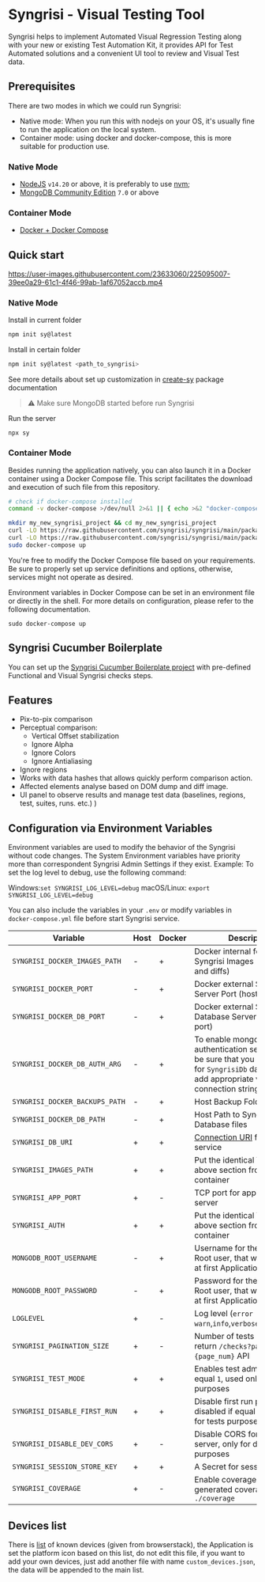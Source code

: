 # Syngrisi - Visual Testing Tool

Syngrisi helps to implement Automated Visual Regression Testing along with your new or existing Test Automation Kit, it
provides API for Test Automated solutions and a convenient UI tool to review and Visual Test data.

## Prerequisites

There are two modes in which we could run Syngrisi:

- Native mode: When you run this with nodejs on your OS, it's usually fine to run the application on the local system.
- Container mode: using docker and docker-compose, this is more suitable for production use.

### Native Mode

* [NodeJS](https://nodejs.org/en/download/) `v14.20` or above, it is preferably to
  use [nvm](https://github.com/nvm-sh/nvm);
* [MongoDB Community Edition](https://docs.mongodb.com/manual/administration/install-community/) `7.0` or above

### Container Mode

* [Docker + Docker Compose](https://docs.docker.com/engine/install/)

## Quick start

https://user-images.githubusercontent.com/23633060/225095007-39ee0a29-61c1-4f46-99ab-1af67052accb.mp4

### Native Mode

Install in current folder

```bash
npm init sy@latest
```

Install in certain folder

```bash
npm init sy@latest <path_to_syngrisi>
```

See more details about set up customization in [create-sy](../create-sy) package documentation

> ⚠️ Make sure MongoDB started before run Syngrisi

Run the server

```shell script
npx sy
```

### Container Mode

Besides running the application natively, you can also launch it in a Docker container using a Docker Compose file. This
script facilitates the download and execution of such file from this repository.

```bash
# check if docker-compose installed
command -v docker-compose >/dev/null 2>&1 || { echo >&2 "docker-compose is required, please install and run it again"; exit 1; }

mkdir my_new_syngrisi_project && cd my_new_syngrisi_project
curl -LO https://raw.githubusercontent.com/syngrisi/syngrisi/main/packages/syngrisi/syngrisi-app.dockerfile
curl -LO https://raw.githubusercontent.com/syngrisi/syngrisi/main/packages/syngrisi/docker-compose.yml
sudo docker-compose up
```

You're free to modify the Docker Compose file based on your requirements. Be sure to properly set up service definitions
and options, otherwise, services might not operate as desired.

Environment variables in Docker Compose can be set in an environment file or directly in the shell. For more details on
configuration, please refer to the following documentation.

```shell script
sudo docker-compose up
```

## Syngrisi Cucumber Boilerplate

You can set up
the [Syngrisi Cucumber Boilerplate project](https://github.com/syngrisi/syngrisi-cucumber-boilerplate) with
pre-defined Functional and Visual Syngrisi checks steps.

## Features

* Pix-to-pix comparison
* Perceptual comparison:
    * Vertical Offset stabilization
    * Ignore Alpha
    * Ignore Colors
    * Ignore Antialiasing
* Ignore regions
* Works with data hashes that allows quickly perform comparison action.
* Affected elements analyse based on DOM dump and diff image.
* UI panel to observe results and manage test data (baselines, regions, test, suites, runs. etc.) )

## Configuration via Environment Variables

Environment variables are used to modify the behavior of the Syngrisi without code changes.
The System Environment variables have priority more than correspondent Syngrisi Admin Settings if they exist.
Example: To set the log level to debug, use the following command:

Windows:`set SYNGRISI_LOG_LEVEL=debug`
macOS/Linux: `export SYNGRISI_LOG_LEVEL=debug`

You can also include the variables in your `.env` or modify variables in `docker-compose.yml` file before start Syngrisi
service.

| Variable                       | Host | Docker | Description                                                                                                                                                       | Default Value                          |
|--------------------------------|------|--------|-------------------------------------------------------------------------------------------------------------------------------------------------------------------|----------------------------------------|
| `SYNGRISI_DOCKER_IMAGES_PATH`  | -    | +      | Docker internal folder for Syngrisi Images (screenshots and diffs)                                                                                                | `./baselines`                          |
| `SYNGRISI_DOCKER_PORT`         | -    | +      | Docker external Syngrisi App Server Port (host port)                                                                                                              | `5000`                                 |
| `SYNGRISI_DOCKER_DB_PORT`      | -    | +      | Docker external Syngrisi Database Server Port (host port)                                                                                                         | `27017`                                |
| `SYNGRISI_DOCKER_DB_AUTH_ARG`  | -    | +      | To enable mongo database authentication set it to `--auth` be sure that you create user for `SyngrisiDb` database and add appropriate values to connection string | `--noauth`                             |
| `SYNGRISI_DOCKER_BACKUPS_PATH` | -    | +      | Host Backup Folder path                                                                                                                                           | ./backups/                             |
| `SYNGRISI_DOCKER_DB_PATH`      | -    | +      | Host Path to Syngrisi Database files                                                                                                                              | `./data/db_data`                       |
| `SYNGRISI_DB_URI`              | +    | +      | [Connection URI](https://www.mongodb.com/docs/manual/reference/connection-string/) for Mongo DB service                                                           | `mongodb://127.0.0.1:27017/SyngrisiDb` |
| `SYNGRISI_IMAGES_PATH`         | +    | +      | Put the identical Variable from above section from host to container                                                                                              | `./baselines/`                         |
| `SYNGRISI_APP_PORT`            | +    | -      | TCP port for application server                                                                                                                                   | `3000`                                 |
| `SYNGRISI_AUTH`                | +    | +      | Put the identical Variable from above section from host to container                                                                                              | `1`                                    |
| `MONGODB_ROOT_USERNAME`        | -    | +      | Username for the Database Root user, that will be created at first Applications start                                                                             | -                                      |
| `MONGODB_ROOT_PASSWORD`        | -    | +      | Password for the Database Root user, that will be created at first Applications start                                                                             | -                                      |
| `LOGLEVEL`                     | +    | -      | Log level (`error` `warn`,`info`,`verbose`,`debug`,`silly`)                                                                                                       | `debug`                                |
| `SYNGRISI_PAGINATION_SIZE`     | +    | -      | Number of tests items on that return `/checks?page={page_num}` API                                                                                                | `50`                                   |
| `SYNGRISI_TEST_MODE`           | +    | +      | Enables test admin user if equal `1`, used only for tests purposes                                                                                                | `0`                                    |
| `SYNGRISI_DISABLE_FIRST_RUN`   | +    | +      | Disable first run procedure, disabled if equal `1`, used only for tests purposes                                                                                  | `0`                                    |
| `SYNGRISI_DISABLE_DEV_CORS`    | +    | -      | Disable CORS for vite dev server, only for dev and test purposes                                                                                                  | `-`                                    |
| `SYNGRISI_SESSION_STORE_KEY`   | +    | +      | A Secret for session storage                                                                                                                                      | random generated                       |
| `SYNGRISI_COVERAGE`            | +    | -      | Enable coverage, if `true` generated coverage data to `./coverage`                                                                                                | -                                      |

## Devices list

There is [list](./static/data/custom_devices.json) of known devices (given from browserstack), the Application is set
the platform
icon based on this list, do not edit this file, if you want to add your own devices, just add another file with
name `custom_devices.json`, the data will be appended to the main list.
